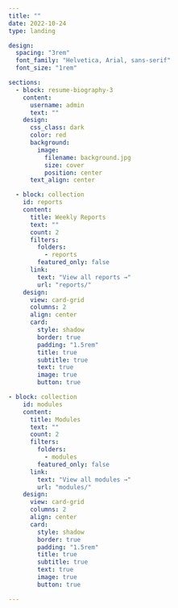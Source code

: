 ```yaml
---
title: ""
date: 2022-10-24
type: landing

design:
  spacing: "3rem"
  font_family: "Helvetica, Arial, sans-serif"
  font_size: "1rem"

sections:
  - block: resume-biography-3
    content:
      username: admin
      text: ""
    design:
      css_class: dark
      color: red
      background:
        image:
          filename: background.jpg
          size: cover
          position: center
      text_align: center

  - block: collection
    id: reports
    content:
      title: Weekly Reports
      text: ""
      count: 2
      filters:
        folders:
          - reports
        featured_only: false
      link:
        text: "View all reports →"
        url: "reports/"
    design:
      view: card-grid
      columns: 2
      align: center
      card:
        style: shadow
        border: true
        padding: "1.5rem"
        title: true
        subtitle: true
        text: true
        image: true
        button: true

- block: collection
    id: modules
    content:
      title: Modules
      text: ""
      count: 2
      filters:
        folders:
          - modules
        featured_only: false
      link:
        text: "View all modules →"
        url: "modules/"
    design:
      view: card-grid
      columns: 2
      align: center
      card:
        style: shadow
        border: true
        padding: "1.5rem"
        title: true
        subtitle: true
        text: true
        image: true
        button: true

---
```

